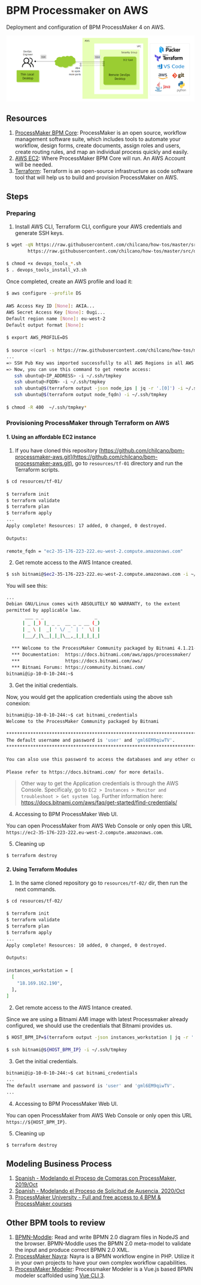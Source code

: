 # BPM Processmaker on AWS 
Deployment and configuration of BPM ProcessMaker 4 on AWS.

![](imgs/remote-devops-desktop-x2go-client-1-arch-packer.png)

## Resources

1. [ProcessMaker BPM Core](https://github.com/ProcessMaker/processmaker): ProcessMaker is an open source, workflow management software suite, which includes tools to automate your workflow, design forms, create documents, assign roles and users, create routing rules, and map an individual process quickly and easily. 
2. [AWS EC2](https://aws.amazon.com): Where ProcessMaker BPM Core will run. An AWS Account will be needed. 
3. [Terraform](https://www.terraform.io/): Terraform is an open-source infrastructure as code software tool that will help us to build and provision ProcessMaker on AWS.


## Steps

### Preparing

1. Install AWS CLI, Terraform CLI, configure your AWS credentials and generate SSH keys. 

```sh
$ wget -qN https://raw.githubusercontent.com/chilcano/how-tos/master/src/devops_tools_install_v3.sh \
        https://raw.githubusercontent.com/chilcano/how-tos/master/src/devops_tools_remove_v3.sh

$ chmod +x devops_tools_*.sh  
$ . devops_tools_install_v3.sh 
```

Once completed, create an AWS profile and load it:
```sh
$ aws configure --profile DS

AWS Access Key ID [None]: AKIA...
AWS Secret Access Key [None]: 0ugi...
Default region name [None]: eu-west-2
Default output format [None]: 

$ export AWS_PROFILE=DS

$ source <(curl -s https://raw.githubusercontent.com/chilcano/how-tos/master/src/import_ssh_pub_key_to_aws_regions.sh)
...
=> SSH Pub Key was imported successfully to all AWS Regions in all AWS Profiles configured.
=> Now, you can use this command to get remote access:
   ssh ubuntu@<IP_ADDRESS> -i ~/.ssh/tmpkey
   ssh ubuntu@<FQDN> -i ~/.ssh/tmpkey
   ssh ubuntu@$(terraform output -json node_ips | jq -r '.[0]') -i ~/.ssh/tmpkey
   ssh ubuntu@$(terraform output node_fqdn) -i ~/.ssh/tmpkey

$ chmod -R 400  ~/.ssh/tmpkey*
```

### Provisioning ProcessMaker through Terraform on AWS

#### 1. Using an affordable EC2 instance

1. If you have cloned this repository [https://github.com/chilcano/bpm-processmaker-aws.git](https://github.com/chilcano/bpm-processmaker-aws.git), go to `resources/tf-01` directory and run the Terraform scripts.

```sh
$ cd resources/tf-01/

$ terraform init
$ terraform validate
$ terraform plan
$ terraform apply
...
Apply complete! Resources: 17 added, 0 changed, 0 destroyed.

Outputs:

remote_fqdn = "ec2-35-176-223-222.eu-west-2.compute.amazonaws.com"
```

2. Get remote access to the AWS Intance created.

```sh
$ ssh bitnami@$ec2-35-176-223-222.eu-west-2.compute.amazonaws.com -i ~/.ssh/tmpkey
```
You will see this:
```sh
...
Debian GNU/Linux comes with ABSOLUTELY NO WARRANTY, to the extent
permitted by applicable law.
       ___ _ _                   _
      | _ |_) |_ _ _  __ _ _ __ (_)
      | _ \ |  _| ' \/ _` | '  \| |
      |___/_|\__|_|_|\__,_|_|_|_|_|
  
  *** Welcome to the ProcessMaker Community packaged by Bitnami 4.1.21-9 ***
  *** Documentation:  https://docs.bitnami.com/aws/apps/processmaker/    ***
  ***                 https://docs.bitnami.com/aws/                      ***
  *** Bitnami Forums: https://community.bitnami.com/                     ***
bitnami@ip-10-0-10-244:~$ 
```


3. Get the initial credentials.

Now, you would get the application credentials using the above ssh conexion:
```sh
bitnami@ip-10-0-10-244:~$ cat bitnami_credentials 
Welcome to the ProcessMaker Community packaged by Bitnami

******************************************************************************
The default username and password is 'user' and 'gml6EM9qiwTV'.
******************************************************************************

You can also use this password to access the databases and any other component the stack includes.

Please refer to https://docs.bitnami.com/ for more details.
```

> Other way to get the Application credentials is through the AWS Console. Specificaly, go to `EC2 > Instances > Monitor and troubleshoot > Get system log`.
Further information here: https://docs.bitnami.com/aws/faq/get-started/find-credentials/

4. Accessing to BPM ProcessMaker Web UI.

You can open ProcessMaker from AWS Web Console or only open this URL `https://ec2-35-176-223-222.eu-west-2.compute.amazonaws.com`.


5. Cleaning up

```sh
$ terraform destroy
```


#### 2. Using Terraform Modules

1. In the same cloned repository go to `resources/tf-02/` dir, then run the next commands.

```sh
$ cd resources/tf-02/

$ terraform init
$ terraform validate
$ terraform plan
$ terraform apply
...
Apply complete! Resources: 10 added, 0 changed, 0 destroyed.

Outputs:

instances_workstation = [
  [
    "18.169.162.190",
  ],
]
```

2. Get remote access to the AWS Intance created.

Since we are using a Bitnami AMI image with latest Processmaker already configured, we should use the credentials that Bitnami provides us.

```sh
$ HOST_BPM_IP=$(terraform output -json instances_workstation | jq -r '.[][0]'); echo ${HOST_BPM_IP}

$ ssh bitnami@${HOST_BPM_IP} -i ~/.ssh/tmpkey
```

3. Get the initial credentials.

```sh
bitnami@ip-10-0-10-244:~$ cat bitnami_credentials 
...
The default username and password is 'user' and 'gml6EM9qiwTV'.
...
```

4. Accessing to BPM ProcessMaker Web UI.

You can open ProcessMaker from AWS Web Console or only open this URL `https://${HOST_BPM_IP}`.


5. Cleaning up

```sh
$ terraform destroy
```

## Modeling Business Process

1. [Spanish - Modelando el Proceso de Compras con ProcessMaker, 2019/Oct](https://www.youtube.com/watch?v=JHtiRYgj2bY)
2. [Spanish - Modelando el Proceso de Solicitud de Ausencia, 2020/Oct](https://youtu.be/YLThe2JO5Do?list=PLcekSAwccnFbwfgJ0suNijp-wWQ422hVx&t=777)
3. [ProcessMaker University - Full and free access to 4 BPM & ProcessMaker courses](https://university.processmaker.com/login/index.php)


## Other BPM tools to review

1. [BPMN-Moddle](https://github.com/bpmn-io/bpmn-moddle): Read and write BPMN 2.0 diagram files in NodeJS and the browser. BPMN-Moddle uses the BPMN 2.0 meta-model to validate the input and produce correct BPMN 2.0 XML.
2. [ProcessMaker Nayra](https://github.com/ProcessMaker/nayra): Nayra is a BPMN workflow engine in PHP. Utilize it in your own projects to have your own complex workflow capabilities. 
3. [ProcessMaker Modeler](https://github.com/ProcessMaker/modeler): Processmaker Modeler is a Vue.js based BPMN modeler scaffolded using [Vue CLI 3](https://cli.vuejs.org/).

